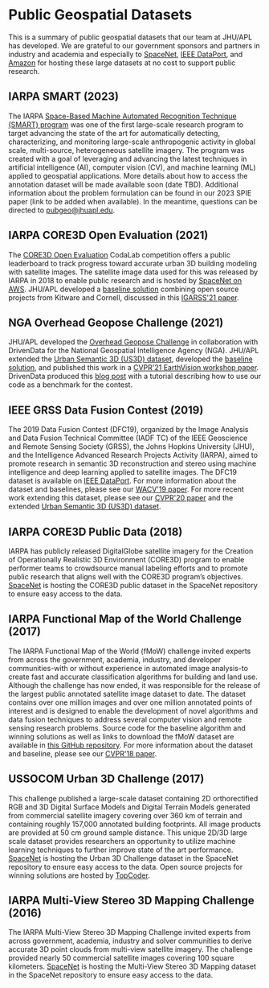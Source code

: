 # Public Geospatial Datasets
This is a summary of public geospatial datasets that our team at JHU/APL has developed. We are grateful to our government sponsors and partners in industry and academia and especially to [SpaceNet](https://spacenetchallenge.github.io/datasets/datasetHomePage.html), [IEEE DataPort](https://ieee-dataport.org/), and [Amazon](https://registry.opendata.aws/) for hosting these large datasets at no cost to support public research.

## IARPA SMART (2023)
The IARPA [Space-Based Machine Automated Recognition Technique (SMART) program](https://www.iarpa.gov/research-programs/smart) was one of the first large-scale research program to target advancing the state of the art for automatically detecting, characterizing, and monitoring large-scale anthropogenic activity in global scale, multi-source, heterogeneous satellite imagery. The program was created with a goal of leveraging and advancing the latest techniques in artificial intelligence (AI), computer vision (CV), and machine learning (ML) applied to geospatial applications. More details about how to access the annotation dataset will be made available soon (date TBD). Additional information about the problem formulation can be found in our 2023 SPIE paper (link to be added when available). In the meantime, questions can be directed to pubgeo@jhuapl.edu.

## IARPA CORE3D Open Evaluation (2021)
The [CORE3D Open Evaluation](https://competitions.codalab.org/competitions/33641) CodaLab competition offers a public leaderboard to track progress toward accurate urban 3D building modeling with satellite images. The satellite image data used for this was released by IARPA in 2018 to enable public research and is hosted by [SpaceNet on AWS](https://spacenet.ai/core3d/). JHU/APL developed a [baseline solution](https://github.com/pubgeo/core3d-open) combining open source projects from Kitware and Cornell, discussed in this [IGARSS'21 paper](https://arxiv.org/abs/2107.04622).

## NGA Overhead Geopose Challenge (2021)
JHU/APL developed the [Overhead Geopose Challenge](https://www.drivendata.org/competitions/78/overhead-geopose-challenge/) in collaboration with DrivenData for the National Geospatial Intelligence Agency (NGA). JHU/APL extended the [Urban Semantic 3D (US3D) dataset](https://ieee-dataport.org/open-access/urban-semantic-3d-dataset), developed the [baseline solution](https://github.com/pubgeo/monocular-geocentric-pose), and published this work in a [CVPR'21 EarthVision workshop paper](https://arxiv.org/abs/2105.08229). DrivenData produced this [blog post](https://www.drivendata.co/blog/overhead-geopose-benchmark/) with a tutorial describing how to use our code as a benchmark for the contest.

## IEEE GRSS Data Fusion Contest (2019)
The 2019 Data Fusion Contest (DFC19), organized by the Image Analysis and Data Fusion Technical Committee (IADF TC) of the IEEE Geoscience and Remote Sensing Society (GRSS), the Johns Hopkins University (JHU), and the Intelligence Advanced Research Projects Activity (IARPA), aimed to promote research in semantic 3D reconstruction and stereo using machine intelligence and deep learning applied to satellite images. The DFC19 dataset is available on [IEEE DataPort](https://ieee-dataport.org/open-access/data-fusion-contest-2019-dfc2019). For more information about the dataset and baselines, please see our [WACV'19 paper](https://arxiv.org/abs/1811.08739). For more recent work extending this dataset, please see our [CVPR'20 paper](http://openaccess.thecvf.com/content_CVPR_2020/papers/Christie_Learning_Geocentric_Object_Pose_in_Oblique_Monocular_Images_CVPR_2020_paper.pdf) and the extended [Urban Semantic 3D (US3D) dataset](https://ieee-dataport.org/open-access/urban-semantic-3d-dataset). 

## IARPA CORE3D Public Data (2018)
IARPA has publicly released DigitalGlobe satellite imagery for the Creation of Operationally Realistic 3D Environment (CORE3D) program to enable performer teams to crowdsource manual labeling efforts and to promote public research that aligns well with the CORE3D program’s objectives. [SpaceNet](https://spacenet.ai/core3d/) is hosting the CORE3D public dataset in the SpaceNet repository to ensure easy access to the data.

## IARPA Functional Map of the World Challenge (2017)
The IARPA Functional Map of the World (fMoW) challenge invited experts from across the government, academia, industry, and developer communities-with or without experience in automated image analysis-to create fast and accurate classification algorithms for building and land use. Although the challenge has now ended, it was responsible for the release of the largest public annotated satellite image dataset to date. The dataset contains over one million images and over one million annotated points of interest and is designed to enable the development of novel algorithms and data fusion techniques to address several computer vision and remote sensing research problems. Source code for the baseline algorithm and winning solutions as well as links to download the fMoW dataset are available in [this GitHub repository](https://github.com/fmow). For more information about the dataset and baseline, please see our [CVPR'18 paper](https://arxiv.org/abs/1711.07846).

## USSOCOM Urban 3D Challenge (2017)
This challenge  published a large-scale dataset containing 2D orthorectified RGB and 3D Digital Surface Models and Digital Terrain Models generated from commercial satellite imagery covering over 360 km of terrain and containing roughly 157,000 annotated building footprints. All image products are provided at 50 cm ground sample distance. This unique 2D/3D large scale dataset provides researchers an opportunity to utilize machine learning techniques to further improve state of the art performance. [SpaceNet](https://spacenet.ai/the-ussocom-urban-3d-competition/) is hosting the Urban 3D Challenge dataset in the SpaceNet repository to ensure easy access to the data. Open source projects for winning solutions are hosted by [TopCoder](https://github.com/topcoderinc/Urban3d).

## IARPA Multi-View Stereo 3D Mapping Challenge (2016)
The IARPA Multi-View Stereo 3D Mapping Challenge invited experts from across government, academia, industry and solver communities to derive accurate 3D point clouds from multi-view satellite imagery. The challenge provided nearly 50 commercial satellite images covering 100 square kilometers. [SpaceNet](https://spacenet.ai/iarpa-multi-view-stereo-3d-mapping/) is hosting the Multi-View Stereo 3D Mapping dataset in the SpaceNet repository to ensure easy access to the data.
